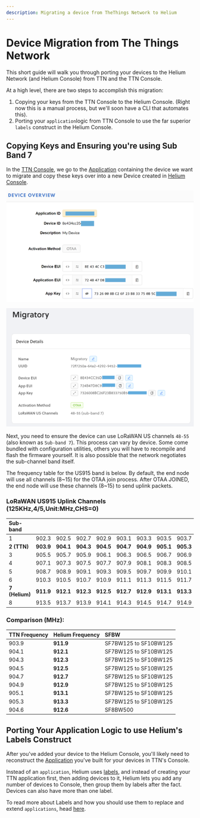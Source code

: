 ```yaml
---
description: Migrating a device from TheThings Network to Helium
---
```


# Device Migration from The Things Network

This short guide will walk you through porting your devices to the Helium Network \(and Helium Console\) from TTN and the TTN Console.

At a high level, there are two steps to accomplish this migration:

1. Copying your keys from the TTN Console to the Helium Console. \(Right now this is a manual process, but we'll soon have a CLI that automates this\).
2. Porting your `application`logic from TTN Console to use the far superior `labels` construct in the Helium Console.

## Copying Keys and Ensuring you're using Sub Band 7

In the [TTN Console](https://console.thethingsnetwork.org/), we go to the [Application](https://console.thethingsnetwork.org/applications) containing the device we want to migrate and copy these keys over into a new Device created in [Helium Console](https://console.helium.com).

![](../.gitbook/assets/ttn-keys001.png)

![](../.gitbook/assets/migratory_helium_console.png)

Next, you need to ensure the device can use LoRaWAN US channels `48-55` \(also known as `Sub-band 7`\). This process can vary by device. Some come bundled with configuration utilities, others you will have to recompile and flash the firmware yourself. It is also possible that the network negotiates the sub-channel band itself.

The frequency table for the US915 band is below. By default, the end node will use all channels \(8~15\) for the OTAA join process. After OTAA JOINED, the end node will use these channels \(8~15\) to send uplink packets.

### LoRaWAN US915 Uplink Channels \(125KHz,4/5,Unit:MHz,CHS=0\)

| Sub-band |  |  |  |  |  |  |  |  | Channels |
| :--- | :--- | :--- | :--- | :--- | :--- | :--- | :--- | :--- | :--- |
| 1 | 902.3 | 902.5 | 902.7 | 902.9 | 903.1 | 903.3 | 903.5 | 903.7 | 0-7 |
| **2 \(TTN\)** | **903.9** | **904.1** | **904.3** | **904.5** | **904.7** | **904.9** | **905.1** | **905.3** | **8-15** |
| 3 | 905.5 | 905.7 | 905.9 | 906.1 | 906.3 | 906.5 | 906.7 | 906.9 | 16-23 |
| 4 | 907.1 | 907.3 | 907.5 | 907.7 | 907.9 | 908.1 | 908.3 | 908.5 | 24-31 |
| 5 | 908.7 | 908.9 | 909.1 | 909.3 | 909.5 | 909.7 | 909.9 | 910.1 | 32-39 |
| 6 | 910.3 | 910.5 | 910.7 | 910.9 | 911.1 | 911.3 | 911.5 | 911.7 | 40-47 |
| **7 \(Helium\)** | **911.9** | **912.1** | **912.3** | **912.5** | **912.7** | **912.9** | **913.1** | **913.3** | **48-55** |
| 8 | 913.5 | 913.7 | 913.9 | 914.1 | 914.3 | 914.5 | 914.7 | 914.9 | 56-63 |

### Comparison \(MHz\):

| **TTN Frequency** | **Helium Frequency** | **SFBW** |
| :--- | :--- | :--- |
| 903.9 | **911.9** | SF7BW125 to SF10BW125 |
| 904.1 | **912.1** | SF7BW125 to SF10BW125 |
| 904.3 | **912.3** | SF7BW125 to SF10BW125 |
| 904.5 | **912.5** | SF7BW125 to SF10BW125 |
| 904.7 | **912.7** | SF7BW125 to SF10BW125 |
| 904.9 | **912.9** | SF7BW125 to SF10BW125 |
| 905.1 | **913.1** | SF7BW125 to SF10BW125 |
| 905.3 | **913.3** | SF7BW125 to SF10BW125 |
| 904.6 | **912.6** | SF8BW500 |

## Porting Your Application Logic to use Helium's Labels Construct

After you've added your device to the Helium Console, you'll likely need to reconstruct the [Application](https://www.thethingsnetwork.org/docs/applications/) you've built for your devices in TTN's Console.

Instead of an `application`, Helium uses [labels](device-migration-the-things-network.md), and instead of creating your TTN application first, then adding devices to it, Helium lets you add any number of devices to Console, then group them by labels after the fact. Devices can also have more than one label.

To read more about Labels and how you should use them to replace and extend `applications`, head [here](device-migration-the-things-network.md).

